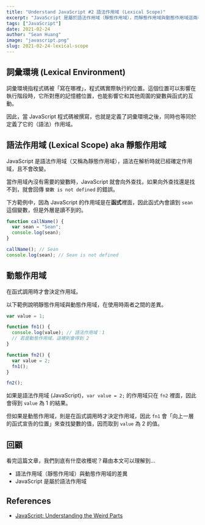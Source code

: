 ```yaml
---
title: "Understand JavaScript #2 語法作用域 (Lexical Scope)"
excerpt: "JavaScript 是屬於語法作用域（靜態作用域），而靜態作用域與動態作用域這兩者有何不同呢。"
tags: ["JavaScript"]
date: 2021-02-24
author: "Sean Huang"
image: "javascript.png"
slug: 2021-02-24-lexical-scope
---
```


## 詞彙環境 (Lexical Environment)

詞彙環境指程式碼被「寫在哪裡」，程式碼實際執行的位置。這個位置可以影響在執行階段時，它所對應的記憶體位置，也能影響它和其他周圍的變數與函式的互動。

因此，當 JavaScript 程式碼被撰寫，也就是定義了詞彙環境之後，同時也等同於定義了它的（語法）作用域。

## 語法作用域 (Lexical Scope) aka 靜態作用域

JavaScript 是語法作用域（又稱為靜態作用域），語法在解析時就已經確定作用域，且不會改變。

當作用域內沒有需要的變數時，JavaScript 就會向外查找，如果向外查找還是找不到，就會回傳 `變數 is not defined` 的錯誤。

下方範例中，因為 JavaScript 的作用域是在**函式**裡面，因此函式內會讀到 `sean` 這個變數，但是外層是讀不到的。

```javascript
function callName() {
  var sean = "Sean";
  console.log(sean);
}

callName(); // Sean
console.log(sean); // Sean is not defined
```

## 動態作用域

在函式調用時才會決定作用域。

以下範例說明靜態作用域與動態作用域，在使用時兩者之間的差異。

```javascript
var value = 1;

function fn1() {
  console.log(value); // 語法作用域：1
  // 若是動態作用域，這裡則會得到 2
}

function fn2() {
  var value = 2;
  fn1();
}

fn2();
```

如果是語法作用域 (JavaScript)，`var value = 2;` 的作用域只在 `fn2` 裡面，因此會得到 `value` 為 1 的結果。

但如果是動態作用域，則是在函式調用時才決定作用域，因此 `fn1` 會「向上一層的函式宣告的位置」來查找變數的值，因而取到 `value` 為 2 的值。

## 回顧

看完這篇文章，我們到底有什麼收穫呢？藉由本文可以理解到…

- 語法作用域（靜態作用域）與動態作用域的差異
- JavaScript 是屬於語法作用域

## References

- [JavaScript: Understanding the Weird Parts](https://www.udemy.com/course/understand-javascript/)
